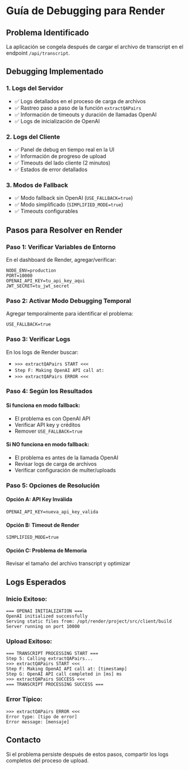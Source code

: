 # Guía de Debugging para Render

## Problema Identificado
La aplicación se congela después de cargar el archivo de transcript en el endpoint `/api/transcript`.

## Debugging Implementado

### 1. Logs del Servidor
- ✅ Logs detallados en el proceso de carga de archivos
- ✅ Rastreo paso a paso de la función `extractQAPairs`
- ✅ Información de timeouts y duración de llamadas OpenAI
- ✅ Logs de inicialización de OpenAI

### 2. Logs del Cliente  
- ✅ Panel de debug en tiempo real en la UI
- ✅ Información de progreso de upload
- ✅ Timeouts del lado cliente (2 minutos)
- ✅ Estados de error detallados

### 3. Modos de Fallback
- ✅ Modo fallback sin OpenAI (`USE_FALLBACK=true`)
- ✅ Modo simplificado (`SIMPLIFIED_MODE=true`)
- ✅ Timeouts configurables

## Pasos para Resolver en Render

### Paso 1: Verificar Variables de Entorno
En el dashboard de Render, agregar/verificar:
```
NODE_ENV=production
PORT=10000
OPENAI_API_KEY=tu_api_key_aqui
JWT_SECRET=tu_jwt_secret
```

### Paso 2: Activar Modo Debugging Temporal
Agregar temporalmente para identificar el problema:
```
USE_FALLBACK=true
```

### Paso 3: Verificar Logs
En los logs de Render buscar:
- `>>> extractQAPairs START <<<`
- `Step F: Making OpenAI API call at:`
- `>>> extractQAPairs ERROR <<<`

### Paso 4: Según los Resultados

#### Si funciona en modo fallback:
- El problema es con OpenAI API
- Verificar API key y créditos
- Remover `USE_FALLBACK=true`

#### Si NO funciona en modo fallback:
- El problema es antes de la llamada OpenAI
- Revisar logs de carga de archivos
- Verificar configuración de multer/uploads

### Paso 5: Opciones de Resolución

#### Opción A: API Key Inválida
```
OPENAI_API_KEY=nueva_api_key_valida
```

#### Opción B: Timeout de Render
```
SIMPLIFIED_MODE=true
```

#### Opción C: Problema de Memoria
Revisar el tamaño del archivo transcript y optimizar

## Logs Esperados

### Inicio Exitoso:
```
=== OPENAI INITIALIZATION ===
OpenAI initialized successfully
Serving static files from: /opt/render/project/src/client/build
Server running on port 10000
```

### Upload Exitoso:
```
=== TRANSCRIPT PROCESSING START ===
Step 5: Calling extractQAPairs...
>>> extractQAPairs START <<<
Step F: Making OpenAI API call at: [timestamp]
Step G: OpenAI API call completed in [ms] ms
>>> extractQAPairs SUCCESS <<<
=== TRANSCRIPT PROCESSING SUCCESS ===
```

### Error Típico:
```
>>> extractQAPairs ERROR <<<
Error type: [tipo de error]
Error message: [mensaje]
```

## Contacto
Si el problema persiste después de estos pasos, compartir los logs completos del proceso de upload. 